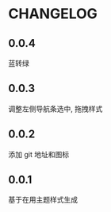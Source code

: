 # CHANGELOG

## 0.0.4

蓝转绿

## 0.0.3

调整左侧导航条选中, 拖拽样式

## 0.0.2

添加 git 地址和图标

## 0.0.1

基于在用主题样式生成
